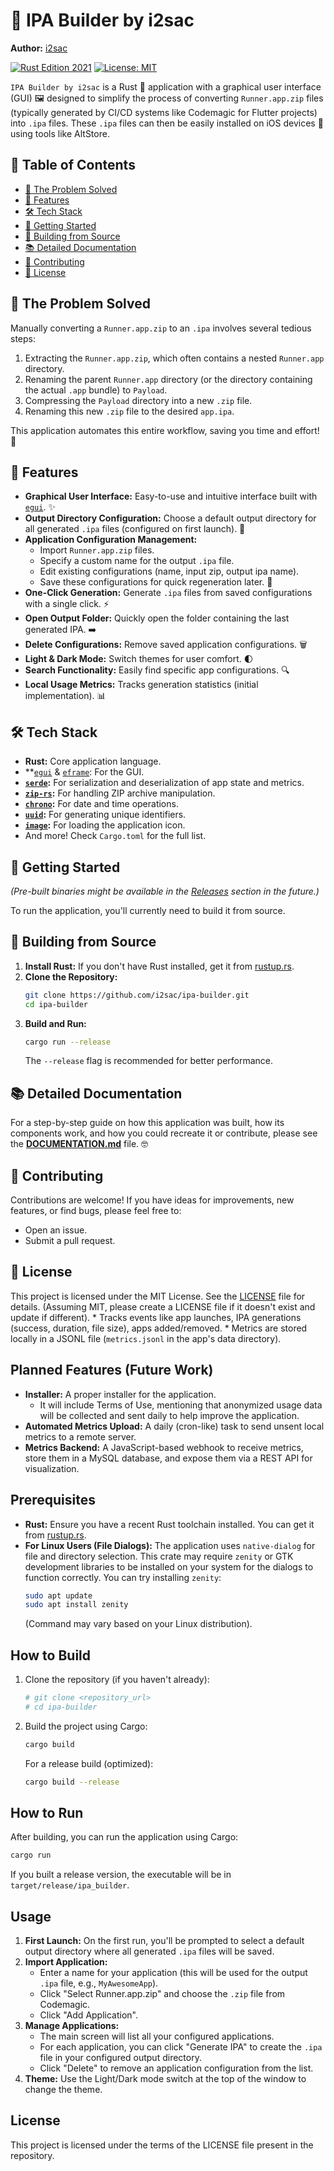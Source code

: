 # 📱 IPA Builder by i2sac

**Author:** [i2sac](https://github.com/i2sac)

[![Rust Edition 2021](https://img.shields.io/badge/rust-2021-blue.svg)](https://www.rust-lang.org/)
[![License: MIT](https://img.shields.io/badge/License-MIT-yellow.svg)](https://opensource.org/licenses/MIT) <!-- Update if license is different -->
<!-- [![Crates.io](https://img.shields.io/crates/v/ipa_builder.svg)](https://crates.io/crates/ipa_builder) --> <!-- Uncomment when published -->
<!-- [![Build Status](https://github.com/i2sac/ipa-builder/actions/workflows/rust.yml/badge.svg)](https://github.com/i2sac/ipa-builder/actions/workflows/rust.yml) --> <!-- Uncomment and configure CI/CD -->

`IPA Builder by i2sac` is a Rust 🦀 application with a graphical user interface (GUI) 🖼️ designed to simplify the process of converting `Runner.app.zip` files (typically generated by CI/CD systems like Codemagic for Flutter projects) into `.ipa` files. These `.ipa` files can then be easily installed on iOS devices 📱 using tools like AltStore.

## 📖 Table of Contents

- [🎯 The Problem Solved](#-the-problem-solved)
- [🌟 Features](#-features)
- [🛠️ Tech Stack](#️-tech-stack)
- [🚀 Getting Started](#-getting-started)
- [🔧 Building from Source](#-building-from-source)
- [📚 Detailed Documentation](#-detailed-documentation)
- [🤝 Contributing](#-contributing)
- [📜 License](#-license)

## 🎯 The Problem Solved

Manually converting a `Runner.app.zip` to an `.ipa` involves several tedious steps:
1.  Extracting the `Runner.app.zip`, which often contains a nested `Runner.app` directory.
2.  Renaming the parent `Runner.app` directory (or the directory containing the actual `.app` bundle) to `Payload`.
3.  Compressing the `Payload` directory into a new `.zip` file.
4.  Renaming this new `.zip` file to the desired `app.ipa`.

This application automates this entire workflow, saving you time and effort! 🎉

## 🌟 Features

*   **Graphical User Interface:** Easy-to-use and intuitive interface built with [`egui`](https://github.com/emilk/egui). ✨
*   **Output Directory Configuration:** Choose a default output directory for all generated `.ipa` files (configured on first launch). 📂
*   **Application Configuration Management:**
    *   Import `Runner.app.zip` files.
    *   Specify a custom name for the output `.ipa` file.
    *   Edit existing configurations (name, input zip, output ipa name).
    *   Save these configurations for quick regeneration later. 💾
*   **One-Click Generation:** Generate `.ipa` files from saved configurations with a single click. ⚡
*   **Open Output Folder:** Quickly open the folder containing the last generated IPA. ➡️
*   **Delete Configurations:** Remove saved application configurations. 🗑️
*   **Light & Dark Mode:** Switch themes for user comfort. 🌓
*   **Search Functionality:** Easily find specific app configurations. 🔍
*   **Local Usage Metrics:** Tracks generation statistics (initial implementation). 📊

## 🛠️ Tech Stack

*   **Rust:** Core application language.
*   **[`egui`](https://github.com/emilk/egui) & [`eframe`](https://github.com/emilk/egui/tree/master/crates/eframe): For the GUI.
*   **[`serde`](https://serde.rs/):** For serialization and deserialization of app state and metrics.
*   **[`zip-rs`](https://github.com/zip-rs/zip):** For handling ZIP archive manipulation.
*   **[`chrono`](https://github.com/chronotope/chrono):** For date and time operations.
*   **[`uuid`](https://github.com/uuid-rs/uuid):** For generating unique identifiers.
*   **[`image`](https://github.com/image-rs/image):** For loading the application icon.
*   And more! Check `Cargo.toml` for the full list.

## 🚀 Getting Started

_(Pre-built binaries might be available in the [Releases](https://github.com/i2sac/ipa-builder/releases) section in the future.)_

To run the application, you'll currently need to build it from source.

## 🔧 Building from Source

1.  **Install Rust:** If you don't have Rust installed, get it from [rustup.rs](https://rustup.rs/).
2.  **Clone the Repository:**
    ```bash
    git clone https://github.com/i2sac/ipa-builder.git
    cd ipa-builder
    ```
3.  **Build and Run:**
    ```bash
    cargo run --release
    ```
    The `--release` flag is recommended for better performance.

## 📚 Detailed Documentation

For a step-by-step guide on how this application was built, how its components work, and how you could recreate it or contribute, please see the [**DOCUMENTATION.md**](DOCUMENTATION.md) file. 🤓

## 🤝 Contributing

Contributions are welcome! If you have ideas for improvements, new features, or find bugs, please feel free to:
*   Open an issue.
*   Submit a pull request.

## 📜 License

This project is licensed under the MIT License. See the [LICENSE](LICENSE) file for details. (Assuming MIT, please create a LICENSE file if it doesn't exist and update if different).
    *   Tracks events like app launches, IPA generations (success, duration, file size), apps added/removed.
    *   Metrics are stored locally in a JSONL file (`metrics.jsonl` in the app's data directory).

## Planned Features (Future Work)

*   **Installer:** A proper installer for the application.
    *   It will include Terms of Use, mentioning that anonymized usage data will be collected and sent daily to help improve the application.
*   **Automated Metrics Upload:** A daily (cron-like) task to send unsent local metrics to a remote server.
*   **Metrics Backend:** A JavaScript-based webhook to receive metrics, store them in a MySQL database, and expose them via a REST API for visualization.

## Prerequisites

*   **Rust:** Ensure you have a recent Rust toolchain installed. You can get it from [rustup.rs](https://rustup.rs/).
*   **For Linux Users (File Dialogs):** The application uses `native-dialog` for file and directory selection. This crate may require `zenity` or GTK development libraries to be installed on your system for the dialogs to function correctly. You can try installing `zenity`:
    ```bash
    sudo apt update
    sudo apt install zenity
    ```
    (Command may vary based on your Linux distribution).

## How to Build

1.  Clone the repository (if you haven't already):
    ```bash
    # git clone <repository_url>
    # cd ipa-builder
    ```
2.  Build the project using Cargo:
    ```bash
    cargo build
    ```
    For a release build (optimized):
    ```bash
    cargo build --release
    ```

## How to Run

After building, you can run the application using Cargo:
```bash
cargo run
```
If you built a release version, the executable will be in `target/release/ipa_builder`.

## Usage

1.  **First Launch:** On the first run, you'll be prompted to select a default output directory where all generated `.ipa` files will be saved.
2.  **Import Application:**
    *   Enter a name for your application (this will be used for the output `.ipa` file, e.g., `MyAwesomeApp`).
    *   Click "Select Runner.app.zip" and choose the `.zip` file from Codemagic.
    *   Click "Add Application".
3.  **Manage Applications:**
    *   The main screen will list all your configured applications.
    *   For each application, you can click "Generate IPA" to create the `.ipa` file in your configured output directory.
    *   Click "Delete" to remove an application configuration from the list.
4.  **Theme:** Use the Light/Dark mode switch at the top of the window to change the theme.

## License

This project is licensed under the terms of the LICENSE file present in the repository.

